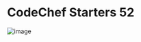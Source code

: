 # CodeChef Starters 52
![image](https://user-images.githubusercontent.com/96427746/194260166-f41d6cf6-282f-483a-8f83-cf4006c44699.png)
